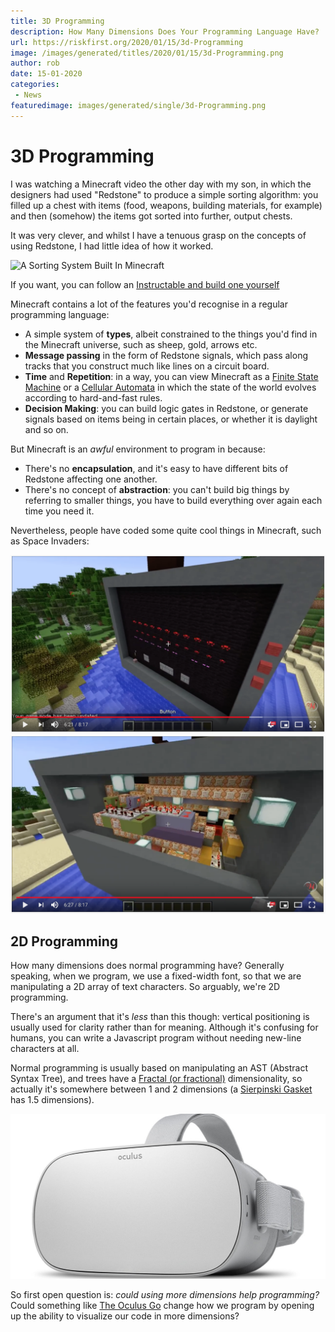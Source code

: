 ```yaml
---
title: 3D Programming
description: How Many Dimensions Does Your Programming Language Have?
url: https://riskfirst.org/2020/01/15/3d-Programming
image: /images/generated/titles/2020/01/15/3d-Programming.png
author: rob
date: 15-01-2020
categories:
 - News
featuredimage: images/generated/single/3d-Programming.png
---
```


# 3D Programming

I was watching a Minecraft video the other day with my son, in which the designers had used "Redstone" to produce a simple sorting algorithm:  you filled up a chest with items (food, weapons, building materials, for example) and then (somehow) the items got sorted into further, output chests.

It was very clever, and whilst I have a tenuous grasp on the concepts of using Redstone, I had little idea of how it worked.  

![A Sorting System Built In Minecraft](/images/posts/minecraft.jpg)

If you want, you can follow an [Instructable and build one yourself](https://www.instructables.com/id/Minecraft-Sorting-System/)

Minecraft contains a lot of the features you'd recognise in a regular programming language:

 - A simple system of **types**, albeit constrained to the things you'd find in the Minecraft universe, such as sheep, gold, arrows etc.
 - **Message passing** in the form of Redstone signals, which pass along tracks that you construct much like lines on a circuit board.
 - **Time** and **Repetition**:  in a way, you can view Minecraft as a [Finite State Machine]() or a [Cellular Automata]() in which the state of the world evolves according to hard-and-fast rules.
 - **Decision Making**:  you can build logic gates in Redstone, or generate signals based on items being in certain places, or whether it is daylight and so on.
 
But Minecraft is an _awful_ environment to program in because:

 - There's no **encapsulation**, and it's easy to have different bits of Redstone affecting one another.
 - There's no concept of **abstraction**:  you can't build big things by referring to smaller things, you have to build everything over again each time you need it.

Nevertheless, people have coded some quite cool things in Minecraft, such as Space Invaders:

![Space Invaders From The Front](/images/posts/minecraft/si_front.png)
![Space Invaders From The Back](/images/posts/minecraft/si_back.png)

## 2D Programming

How many dimensions does normal programming have?  Generally speaking, when we program, we use a fixed-width font, so that we are manipulating a 2D array of text characters.  So arguably, we're 2D programming.

There's an argument that it's _less_ than this though:  vertical positioning is usually used for clarity rather than for meaning.  Although it's confusing for humans, you can write a Javascript program without needing new-line characters at all.

Normal programming is usually based on manipulating an AST (Abstract Syntax Tree), and trees have a [Fractal (or fractional)](https://en.wikipedia.org/wiki/Hausdorff_dimension) dimensionality, so actually it's somewhere between 1 and 2 dimensions (a [Sierpinski Gasket](https://en.wikipedia.org/wiki/Hausdorff_dimension#Examples) has 1.5 dimensions).

![Oculus Go](/images/posts/minecraft/oculus.jpg)

So first open question is:  _could using more dimensions help programming?_  Could something like [The Oculus Go](https://www.oculus.com/go/) change how we program by opening up the ability to visualize our code in more dimensions?









